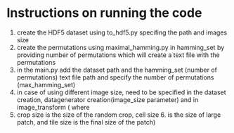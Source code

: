 # Instructions on running the code
1. create the HDF5 dataset using to_hdf5.py specifing the path and images size
2. create the permutations using maximal_hamming.py in hamming_set by providing number of permutations which will create a text file with the permutations
3. in the main.py add the dataset path and the hamming_set (number of permutations) text file path and specify the number of permutations (max_hamming_set) 
4. in case of using different image size, need to be specified in the dataset creation, datagenerator creation(image_size parameter) and in image_transform ( where
5.  crop size is the size of the random crop, cell size 6. is the size of large patch, and tile size is the final size of the patch)
